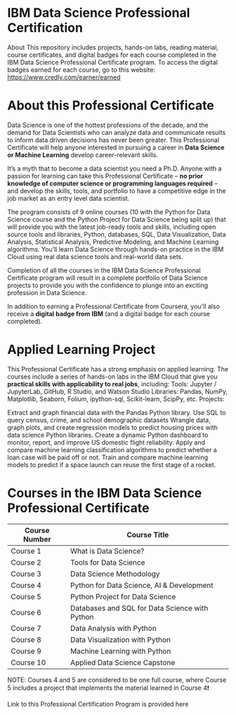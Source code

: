 # IBM Data Science Professional Certification
About This repository includes projects, hands-on labs, reading material, course certificates, and digital badges for each course completed in the IBM Data Science Professional Certificate program. To access the digital badges earned for each course, go to this website: https://www.credly.com/earner/earned


# About this Professional Certificate
Data Science is one of the hottest professions of the decade, and the demand for Data Scientists who can analyze data and communicate results to inform data driven decisions has never been greater. This Professional Certificate will help anyone interested in pursuing a career in **Data Science or Machine Learning** develop career-relevant skills.

It’s a myth that to become a data scientist you need a Ph.D. Anyone with a passion for learning can take this Professional Certificate – **no prior knowledge of computer science or programming languages required** – and develop the skills, tools, and portfolio to have a competitive edge in the job market as an entry level data scientist.

The program consists of 9 online courses (10 with the Python for Data Science course and the Python Project for Data Science being split up) that will provide you with the latest job-ready tools and skills, including open source tools and libraries, Python, databases, SQL, Data Visualization, Data Analysis, Statistical Analysis, Predictive Modeling, and Machine Learning algorithms. You’ll learn Data Science through hands-on practice in the IBM Cloud using real data science tools and real-world data sets.

Completion of all the courses in the IBM Data Science Professional Certificate program will result in a complete portfolio of Data Science projects to provide you with the confidence to plunge into an exciting profession in Data Science.

In addition to earning a Professional Certificate from Coursera, you'll also receive a **digital badge from IBM** (and a digital badge for each course completed).

# Applied Learning Project
This Professional Certificate has a strong emphasis on applied learning. The courses include a series of hands-on labs in the IBM Cloud that give you **practical skills with applicability to real jobs**, including:
Tools: Jupyter / JupyterLab, GitHub, R Studio, and Watson Studio
Libraries: Pandas, NumPy, Matplotlib, Seaborn, Folium, ipython-sql, Scikit-learn, ScipPy, etc.
Projects:

Extract and graph financial data with the Pandas Python library.
Use SQL to query census, crime, and school demographic datasets
Wrangle data, graph plots, and create regression models to predict housing prices with data science Python libraries.
Create a dynamic Python dashboard to monitor, report, and improve US domestic flight reliability.
Apply and compare machine learning classification algorithms to predict whether a loan case will be paid off or not.
Train and compare machine learning models to predict if a space launch can reuse the first stage of a rocket.

# Courses in the IBM Data Science Professional Certificate

|**Course Number** |	**Course Title**|
|----------------|----------------------|
|Course 1 |	What is Data Science?|
|Course 2	| Tools for Data Science|
|Course 3	| Data Science Methodology|
|Course 4	| Python for Data Science, AI & Development|
|Course 5	| Python Project for Data Science|
|Course 6	| Databases and SQL for Data Science with Python|
|Course 7	| Data Analysis with Python|
|Course 8	| Data Visualization with Python|
|Course 9	| Machine Learning with Python|
|Course 10 | Applied Data Science Capstone|
NOTE: Courses 4 and 5 are considered to be one full course, where Course 5 includes a project that implements the material learned in Course 4❗

Link to this Professional Certification Program is provided here
